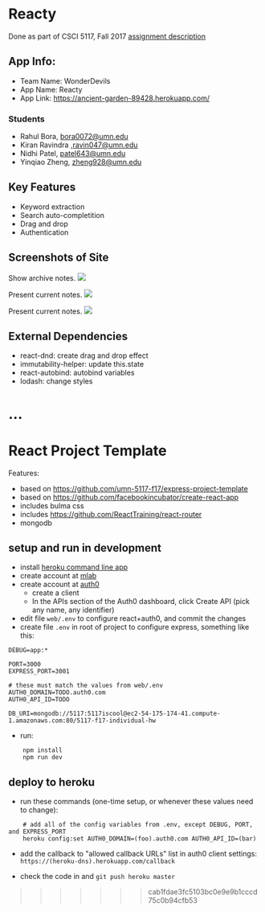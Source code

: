 
# Reacty

Done as part of CSCI 5117, Fall 2017
[assignment description](https://docs.google.com/document/d/13q79EywC9TzWts9K-10b_tKA-ZVyv9_avWGJpgprA6A)

## App Info:

* Team Name: WonderDevils
* App Name: Reacty
* App Link: <https://ancient-garden-89428.herokuapp.com/>

### Students

* Rahul Bora, bora0072@umn.edu
* Kiran Ravindra ,ravin047@umn.edu
* Nidhi Patel, patel643@umn.edu
* Yinqiao Zheng, zheng928@umn.edu


## Key Features

* Keyword extraction
* Search auto-completition
* Drag and drop
* Authentication


## Screenshots of Site

Show archive notes.
![](https://github.com/umn-5117-f17/module-3-group-assignment-wonderdevils/blob/master/web/public/archive.png)

Present current notes.
![](https://github.com/umn-5117-f17/module-3-group-assignment-wonderdevils/blob/master/web/public/current.png)

Present current notes.
![](https://github.com/umn-5117-f17/module-3-group-assignment-wonderdevils/blob/master/web/public/search.png)


## External Dependencies

* react-dnd: create drag and drop effect
* immutability-helper: update this.state
* react-autobind: autobind variables
* lodash: change styles

...
=======
# React Project Template

Features:

* based on <https://github.com/umn-5117-f17/express-project-template>
* based on <https://github.com/facebookincubator/create-react-app>
* includes bulma css
* includes <https://github.com/ReactTraining/react-router>
* mongodb

## setup and run in development

* install [heroku command line app](https://devcenter.heroku.com/articles/getting-started-with-nodejs#set-up)
* create account at [mlab](https://mlab.com/)
* create account at [auth0](https://auth0.com)
    * create a client
    * In the APIs section of the Auth0 dashboard, click Create API
      (pick any name, any identifier)
* edit file `web/.env` to configure react+auth0, and commit the changes
* create file `.env` in root of project to configure express, something like this:

```
DEBUG=app:*

PORT=3000
EXPRESS_PORT=3001

# these must match the values from web/.env
AUTH0_DOMAIN=TODO.auth0.com
AUTH0_API_ID=TODO

DB_URI=mongodb://5117:5117iscool@ec2-54-175-174-41.compute-1.amazonaws.com:80/5117-f17-individual-hw
```

* run:

```
    npm install
    npm run dev
```

## deploy to heroku

* run these commands (one-time setup, or whenever these values need to change):

```
    # add all of the config variables from .env, except DEBUG, PORT, and EXPRESS_PORT
    heroku config:set AUTH0_DOMAIN=(foo).auth0.com AUTH0_API_ID=(bar)
```

* add the callback to "allowed callback URLs" list in auth0 client settings: `https://(heroku-dns).herokuapp.com/callback`

* check the code in and `git push heroku master`
>>>>>>> cab1fdae3fc5103bc0e9e9b1cccd75c0b94cfb53
